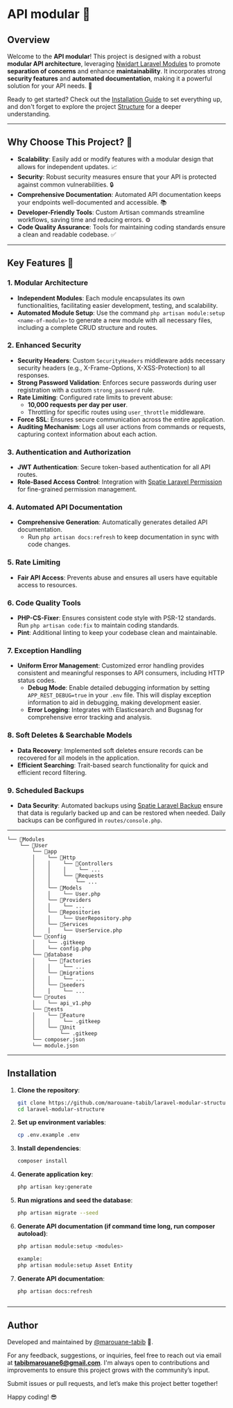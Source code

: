 # API modular 🚀

## Overview

Welcome to the **API modular**! This project is designed with a robust **modular API architecture**, leveraging [Nwidart Laravel Modules](https://github.com/nWidart/laravel-modules) to promote **separation of concerns** and enhance **maintainability**. It incorporates strong **security features** and **automated documentation**, making it a powerful solution for your API needs. 📜

Ready to get started? Check out the [Installation Guide](#installation) to set everything up, and don't forget to explore the project [Structure](#structure) for a deeper understanding.



---


## Why Choose This Project? 🤔

- **Scalability**: Easily add or modify features with a modular design that allows for independent updates. 📈
- **Security**: Robust security measures ensure that your API is protected against common vulnerabilities. 🔒
- **Comprehensive Documentation**: Automated API documentation keeps your endpoints well-documented and accessible. 📚
- **Developer-Friendly Tools**: Custom Artisan commands streamline workflows, saving time and reducing errors. ⚙️
- **Code Quality Assurance**: Tools for maintaining coding standards ensure a clean and readable codebase. ✅

---

## Key Features 🌟

### 1. Modular Architecture
- **Independent Modules**: Each module encapsulates its own functionalities, facilitating easier development, testing, and scalability. 
- **Automated Module Setup**: Use the command `php artisan module:setup <name-of-module>` to generate a new module with all necessary files, including a complete CRUD structure and routes.

### 2. Enhanced Security 
- **Security Headers**: Custom `SecurityHeaders` middleware adds necessary security headers (e.g., X-Frame-Options, X-XSS-Protection) to all responses.
- **Strong Password Validation**: Enforces secure passwords during user registration with a custom `strong_password` rule.
- **Rate Limiting**: Configured rate limits to prevent abuse:
  - **10,000 requests per day per user**.
  - Throttling for specific routes using `user_throttle` middleware.
- **Force SSL**: Ensures secure communication across the entire application.
- **Auditing Mechanism**: Logs all user actions from commands or requests, capturing context information about each action.

### 3. Authentication and Authorization
- **JWT Authentication**: Secure token-based authentication for all API routes.
- **Role-Based Access Control**: Integration with [Spatie Laravel Permission](https://github.com/spatie/laravel-permission) for fine-grained permission management.

### 4. Automated API Documentation
- **Comprehensive Generation**: Automatically generates detailed API documentation. 
  - Run `php artisan docs:refresh` to keep documentation in sync with code changes.

### 5. Rate Limiting
- **Fair API Access**: Prevents abuse and ensures all users have equitable access to resources.

### 6. Code Quality Tools
- **PHP-CS-Fixer**: Ensures consistent code style with PSR-12 standards. Run `php artisan code:fix` to maintain coding standards.
- **Pint**: Additional linting to keep your codebase clean and maintainable.

### 7. Exception Handling
- **Uniform Error Management**: Customized error handling provides consistent and meaningful responses to API consumers, including HTTP status codes.
  - **Debug Mode**: Enable detailed debugging information by setting `APP_REST_DEBUG=true` in your `.env` file. This will display exception information to aid in debugging, making development easier.
  - **Error Logging**: Integrates with Elasticsearch and Bugsnag for comprehensive error tracking and analysis.

### 8. Soft Deletes & Searchable Models
- **Data Recovery**: Implemented soft deletes ensure records can be recovered for all models in the application.
- **Efficient Searching**: Trait-based search functionality for quick and efficient record filtering.

### 9. Scheduled Backups
- **Data Security**: Automated backups using [Spatie Laravel Backup](https://github.com/spatie/laravel-backup) ensure that data is regularly backed up and can be restored when needed. Daily backups can be configured in `routes/console.php`.

---
```Structure
└── 📁Modules
    └── 📁User
        └── 📁app
        │    └── 📁Http
        │    │    └── 📁Controllers
        │    │    │    └── ...
        │    │    └── 📁Requests
        │    │        └── ...
        │    └── 📁Models
        │    │    └── User.php
        │    └── 📁Providers
        │    │    └── ...
        │    └── 📁Repositories
        │    │    └── UserRepository.php
        │    └── 📁Services
        │    │    └── UserService.php
        └── 📁config
        │    └── .gitkeep
        │    └── config.php
        └── 📁database
        │    └── 📁factories
        │    │    └── ...
        │    └── 📁migrations
        │    │    └── ...
        │    └── 📁seeders
        │    │    └── ...
        └── 📁routes
        │    └── api_v1.php
        └── 📁tests
        │    └── 📁Feature
        │    │    └── .gitkeep
        │    └── 📁Unit
        │        └── .gitkeep
        └── composer.json
        └── module.json
```
---


## Installation

1. **Clone the repository**:
   ```bash
   git clone https://github.com/marouane-tabib/laravel-modular-structure.git
   cd laravel-modular-structure

2. **Set up environment variables**:
   ```bash
   cp .env.example .env

3. **Install dependencies**:
   ```bash
   composer install

4. **Generate application key**:
   ```bash
   php artisan key:generate

5. **Run migrations and seed the database**:
   ```bash
   php artisan migrate --seed

8. **Generate API documentation (if command time long, run composer autoload)**:
   ```bash
   php artisan module:setup <modules>

   example:
   php artisan module:setup Asset Entity

7. **Generate API documentation**:
   ```bash
   php artisan docs:refresh



---

## Author

Developed and maintained by [@marouane-tabib](https://www.github.com/marouane-tabib) 🚀.

For any feedback, suggestions, or inquiries, feel free to reach out via email at **tabibmarouane6@gmail.com**. I'm always open to contributions and improvements to ensure this project grows with the community’s input. 

Submit issues or pull requests, and let’s make this project better together!

Happy coding! 😎

